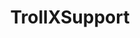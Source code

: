 ---
title: TrollXSupport
crosslinks:
- livven
- alone
- stopdrinking
- BurningMan
- personalfinance
- wholesomememes
- Nootropics
---